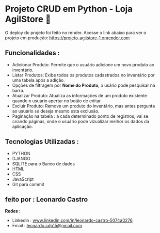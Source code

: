 # Projeto CRUD em Python - Loja AgilStore 🏪
O deploy do projeto foi feito no render.
Acesse o link abaixo para ver o projeto em produção:
https://projeto-agilstore-1.onrender.com

## Funcionalidades :
- Adicionar Produto: Permite que o usuário adicione um novo produto ao inventário.
- Listar Produtos: Exibe todos os produtos cadastrados no inventário por uma tabela após a adição.
- Opções de filtragem por __Nome do Produto__, o usário pode pesquisar na barra.
- Atualizar Produto: Atualiza as informações de um produto existente quando o usuário apertar no botão de editar.
- Excluir Produto: Remove um produto do inventário, mas antes pergunta ao usuário se deseja mesmo esta exclusão.
- Paginação na tabela : a cada determinado ponto de registros, vai se criando páginas, onde o usuário pode vizualizar melhor os dados da aplicação.
  
## Tecnologias Utilizadas :
- PYTHON
- DJANGO
- SQLITE para o Banco de dados
- HTML
- CSS
- JavaScript
- Git para commit

## feito por : Leonardo Castro
__Redes__ : 
- Linkedin : www.linkedin.com/in/leonardo-castro-5074a0276
- Email : leonardo.cdp15@gmail.com
